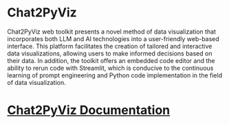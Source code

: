 # Chat2PyViz

Chat2PyViz web toolkit presents a novel method of data visualization that incorporates both LLM and AI technologies into a user-friendly web-based interface. This platform facilitates the creation of tailored and interactive data visualizations, allowing users to make informed decisions based on their data. In addition, the toolkit offers an embedded code editor and the ability to rerun code with Streamlit, which is conducive to the continuous learning of prompt engineering and Python code implementation in the field of data visualization.

# [Chat2PyViz Documentation](https://github.com/almadish/Chat2PyViz/blob/8868270245bae1bc21b4f5f3c917882ef43ffb80/Chat2PyViz__A_Toolkit_for_Generating_Data_Visualization_from_Natural_Language_Prompts_for_Python_Final.pdf)

<!--
**Chat2PyViz/Chat2PyViz** is a ✨ _special_ ✨ repository because its `README.md` (this file) appears on your GitHub profile.

Here are some ideas to get you started:

- 🔭 I’m currently working on ...
- 🌱 I’m currently learning ...
- 👯 I’m looking to collaborate on ...
- 🤔 I’m looking for help with ...
- 💬 Ask me about ...
- 📫 How to reach me: ...
- 😄 Pronouns: ...
- ⚡ Fun fact: ...
-->
